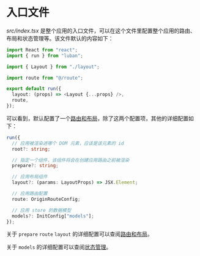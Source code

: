 # 入口文件

*src/index.tsx* 是整个应用的入口文件，可以在这个文件里配置整个应用的路由、布局和状态管理等。该文件默认的内容如下：

```ts
import React from "react";
import { run } from "luban";

import { Layout } from "./layout";

import route from "@/route";

export default run({
  layout: (props) => <Layout {...props} />,
  route,
});
```

可以看到，默认配置了一个[路由和布局](./router-layout.md)，除了这两个配置项，其他的详细配置如下：

```ts
run({
  // 应用被渲染进哪个 DOM 元素，应该是该元素的 id
  root?: string;

  // 指定一个组件，该组件将会在创建应用路由之前被渲染
  prepare?: string;

  // 应用布局组件
  layout?: (params: LayoutProps) => JSX.Element;

  // 应用路由配置
  route: OriginRouteConfig;

  // 应用 store 的数据模型
  models?: InitConfig["models"];
});
```

关于 `prepare` `route` `layout` 的详细配置可以查阅[路由和布局](./router-layout.md)。

关于 `models` 的详细配置可以查阅[状态管理](./store.md)。